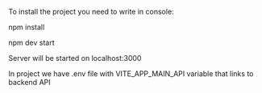 To install the project you need to write in console:


npm install


npm dev start



Server will be started on localhost:3000

In project we have .env file with VITE_APP_MAIN_API variable that links to backend API
